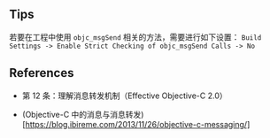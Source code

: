 
## Tips

若要在工程中使用 `objc_msgSend` 相关的方法，需要进行如下设置：
`Build Settings -> Enable Strict Checking of objc_msgSend Calls -> No`

## References

* 第 12 条：理解消息转发机制（Effective Objective-C 2.0）

* (Objective-C 中的消息与消息转发)[https://blog.ibireme.com/2013/11/26/objective-c-messaging/]
